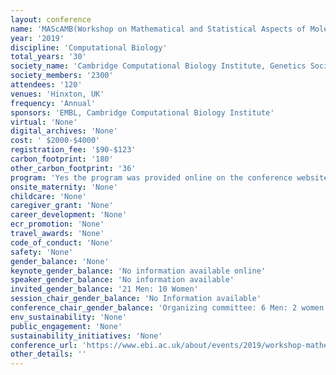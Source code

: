 ```yaml
---
layout: conference 
name: 'MAScAMB(Workshop on Mathematical and Statistical Aspects of Molecular Biology)'
year: '2019'
discipline: 'Computational Biology'
total_years: '30'
society_name: 'Cambridge Computational Biology Institute, Genetics Society, EMBO'
society_members: '2300'
attendees: '120'
venues: 'Hinxton, UK'
frequency: 'Annual'
sponsors: 'EMBL, Cambridge Computational Biology Institute'
virtual: 'None'
digital_archives: 'None'
cost: ' $2000-$4000'
registration_fee: '$90-$123'
carbon_footprint: '180'
other_carbon_footprint: '36'
program: 'Yes the program was provided online on the conference website.'
onsite_maternity: 'None'
childcare: 'None'
caregiver_grant: 'None'
career_development: 'None'
ecr_promotion: 'None'
travel_awards: 'None'
code_of_conduct: 'None'
safety: 'None'
gender_balance: 'None'
keynote_gender_balance: 'No information available online'
speaker_gender_balance: 'No information available'
invited_gender_balance: '21 Men: 10 Women'
session_chair_gender_balance: 'No Information available'
conference_chair_gender_balance: 'Organizing committee: 6 Men: 2 women local organizing committee: 3 Men'
env_sustainability: 'None'
public_engagement: 'None'
sustainability_initiatives: 'None'
conference_url: 'https://www.ebi.ac.uk/about/events/2019/workshop-mathematical-and-statistical-aspects-molecular-biology'
other_details: ''
---
```

